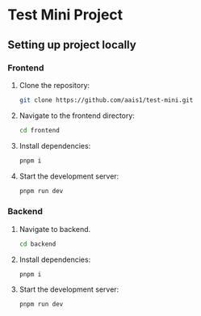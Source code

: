 
# Test Mini Project

## Setting up project locally

### Frontend

1. Clone the repository:
   ```bash
   git clone https://github.com/aais1/test-mini.git
   ```
2. Navigate to the frontend directory:
   ```bash
   cd frontend
   ```
3. Install dependencies:
   ```bash
   pnpm i
   ```
4. Start the development server:
   ```bash
   pnpm run dev
   ```

### Backend

1. Navigate to backend.
   ```bash
   cd backend
   ```
2. Install dependencies:
   ```bash
   pnpm i
   ```
3. Start the development server:
   ```bash
   pnpm run dev
   ```
